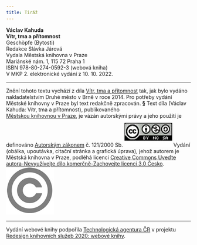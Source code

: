 ```yaml
---
title: Tiráž
---
```


**Václav Kahuda    
Vítr, tma a přítomnost**  
Geschöpfe (Bytosti)  
Redakce Slávka Járová  
Vydala Městská knihovna v Praze  
Mariánské nám. 1, 115 72 Praha 1  
ISBN 978-80-274-0592-3 (webová kniha)  
V MKP 2. elektronické vydání z 10. 10. 2022.

***

Znění tohoto textu vychází z díla [Vítr, tma a přítomnost](https://search.mlp.cz/cz/titul/vitr-tma-pritomnost/4044450/) tak, jak bylo vydáno nakladatelstvím Druhé město v Brně v roce 2014. Pro potřeby vydání Městské knihovny v Praze byl text redakčně zpracován.
**§**
Text díla (Václav Kahuda: Vítr, tma a přítomnost), publikovaného [Městskou knihovnou v Praze](https://www.mlp.cz/cz/), je vázán autorskými právy a jeho použití je definováno [Autorským zákonem](https://www.mkcr.cz/predpisy-zakonu-709.html) č. 121/2000 Sb.
![image001.jpg](./resources/image001_fmt.jpeg)
Vydání (obálka, upoutávka, citační stránka a grafická úprava), jehož autorem je Městská knihovna v Praze, podléhá licenci [Creative Commons Uveďte autora-Nevyužívejte dílo komerčně-Zachovejte licenci 3.0 Česko](https://creativecommons.org/licenses/by-nc-sa/3.0/cz/).
![image002.jpg](./resources/image002_fmt.jpeg)

***

Vydání webové knihy podpořila [Technologická agentura ČR](https://www.tacr.cz/) v projektu [Redesign knihovních služeb 2020: webové knihy](https://starfos.tacr.cz/cs/project/TL04000391).